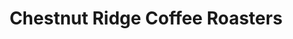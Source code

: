 ---
title: "Chestnut Ridge Coffee Roasters"
url: /harrisonburg/chestnut-ridge-coffee-roasters/
shop: Kaffee
---
